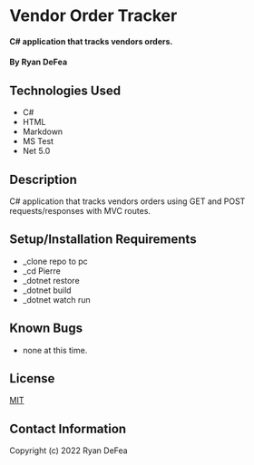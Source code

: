 # Vendor Order Tracker

#### C# application that tracks vendors orders.

#### By Ryan DeFea

## Technologies Used

* C#
* HTML
* Markdown
* MS Test
* Net 5.0


## Description
C# application that tracks vendors orders using GET and POST requests/responses with MVC routes.

## Setup/Installation Requirements
* _clone repo to pc
* _cd Pierre
* _dotnet restore
* _dotnet build
* _dotnet watch run


## Known Bugs
* none at this time.

## License
[MIT](https://www.mit.edu/~amini/LICENSE.md) 
## Contact Information
Copyright (c) 2022 Ryan DeFea 